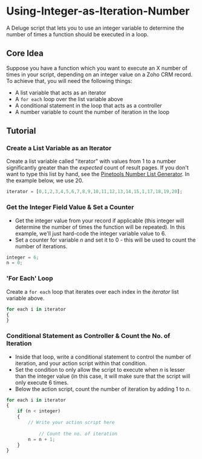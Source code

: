 # Using-Integer-as-Iteration-Number
A Deluge script that lets you to use an integer variable to determine the number of times a function should be executed in a loop.

## Core Idea
Suppose you have a function which you want to execute an X number of times in your script, depending on an integer value on a Zoho CRM record. To achieve that, you will need the following things:
* A list variable that acts as an iterator
* A `for each` loop over the list variable above
* A conditional statement in the loop that acts as a controller
* A number variable to count the number of iteration in the loop

## Tutorial

### Create a List Variable as an Iterator
Create a list variable called "iterator" with values from 1 to a number significantly greater than the *expected* count of result pages. If you don't want to type this list by hand, see the [Pinetools Number List Generator](https://pinetools.com/generate-list-numbers). In the example below, we use 20.

```javascript
iterator = [0,1,2,3,4,5,6,7,8,9,10,11,12,13,14,15,1,17,18,19,20];
```

### Get the Integer Field Value & Set a Counter
* Get the integer value from your record if applicable (this integer will determine the number of times the function will be repeated). In this example, we'll just hard-code the integer variable value to 6.
* Set a counter for variable *n* and set it to 0 - this will be used to count the number of iterations.

```javascript
integer = 6;
n = 0;
```

### 'For Each' Loop
Create a `for each` loop that iterates over each index in the *iterator* list variable above.
```javascript
for each i in iterator
{
}
```


### Conditional Statement as Controller & Count the No. of Iteration
* Inside that loop, write a conditional statement to control the number of iteration, and your action script within that condition.
* Set the condition to only allow the script to execute when *n* is lesser than the integer value (in this case, it will make sure that the script will only execute 6 times.
* Below the action script, count the number of iteration by adding 1 to *n*.


```javascript
for each i in iterator
{
	if (n < integer)
	{
		// Write your action script here
    
    		// Count the no. of iteration
		n = n + 1;	
	}
}
```
